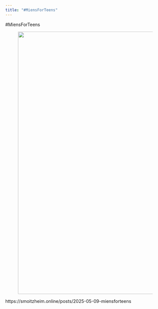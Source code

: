 ```yaml
---
title: "#MiensForTeens"
---
```

<div class="trix-content">
  <p>#MiensForTeens</p>
<div class="attachment-gallery"><figure class="attachment attachment--preview attachment--png">
      <img height="826" width="1082" alt="" src="https://smoitzheim.online/rails/active_storage/blobs/redirect/eyJfcmFpbHMiOnsiZGF0YSI6NTg2NTUsInB1ciI6ImJsb2JfaWQifX0=--e35bae8aa2b396b9a92bc60ceb86656dba1c10f7/faceoff.png">

</figure></div>
</div>
https://smoitzheim.online/posts/2025-05-09-miensforteens